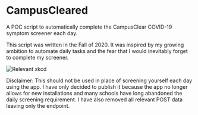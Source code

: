 # CampusCleared
A POC script to automatically complete the CampusClear COVID-19 symptom screener each day.

This script was written in the Fall of 2020. It was inspired by my growing ambition to automate daily tasks and the fear that I would inevitably forget to complete my screener. 

![Relevant xkcd](https://imgs.xkcd.com/comics/is_it_worth_the_time.png)

Disclaimer: This should not be used in place of screening yourself each day using the app. I have only decided to publish it because the app no longer allows for new installations and many schools have long abandoned the daily screening requirement. I have also removed all relevant POST data leaving only the endpoint.
